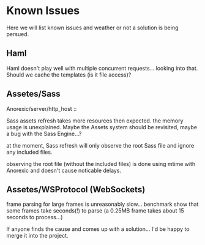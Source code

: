 # Known Issues

Here we will list known issues and weather or not a solution is being persued.

## Haml

Haml doesn't play well with multiple concurrent requests... looking into that. Should we cache the templates (is it file access)?

## Assetes/Sass
Anorexic/server/http_host ::

Sass assets refresh takes more resources then expected. the memory usage is unexplained.
Maybe the Assets system should be revisited, maybe a bug with the Sass Engine...?

at the moment, Sass refresh will only observe the root Sass file and ignore any included files.

observing the root file (without the included files) is done using mtime with Anorexic and doesn't cause noticable delays.

## Assetes/WSProtocol (WebSockets)

frame parsing for large frames is unreasonably slow... benchmark show that some frames take seconds(!) to parse (a 0.25MB frame takes about 15 seconds to process...)

If anyone finds the cause and comes up with a solution... I'd be happy to merge it into the project. 

